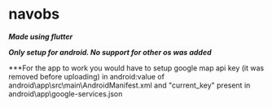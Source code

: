 # navobs
***Made using flutter***

***Only setup for android. No support for other os was added***

***For the app to work you would have to setup google map api key (it was removed before uploading) in android:value of android\app\src\main\AndroidManifest.xml and "current_key" present in android\app\google-services.json
